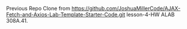 Previous Repo Clone from
 https://github.com/JoshuaMillerCode/AJAX-Fetch-and-Axios-Lab-Template-Starter-Code.git lesson-4-HW
ALAB 308A.41.

